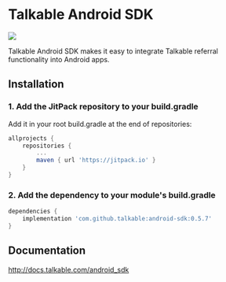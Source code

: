 # Talkable Android SDK

[![](https://jitpack.io/v/talkable/android-sdk.svg)](https://jitpack.io/#talkable/android-sdk)

Talkable Android SDK makes it easy to integrate Talkable referral functionality into Android apps.

## Installation

### 1. Add the JitPack repository to your build.gradle

Add it in your root build.gradle at the end of repositories:

```gradle
allprojects {
	repositories {
		...
		maven { url 'https://jitpack.io' }
	}
}
```

### 2. Add the dependency to your module's build.gradle

```gradle
dependencies {
	implementation 'com.github.talkable:android-sdk:0.5.7'
}
```

## Documentation

<http://docs.talkable.com/android_sdk>

